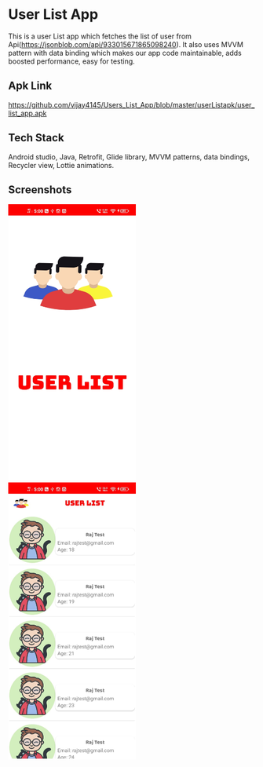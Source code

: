 
# User List App

This is a user List app which fetches the list of user from Api(https://jsonblob.com/api/933015671865098240).
It also uses MVVM pattern with data binding which makes our app code maintainable, adds boosted performance, easy for testing.



## Apk Link

https://github.com/vijay4145/Users_List_App/blob/master/userListapk/user_list_app.apk



## Tech Stack

Android studio, Java, Retrofit, Glide library, MVVM patterns, data bindings, Recycler view, Lottie animations.



## Screenshots

<img src="/screenshots/screenshot1.jpeg" width=260>       <img src="/screenshots/screenshot2.jpeg" width=260>  
